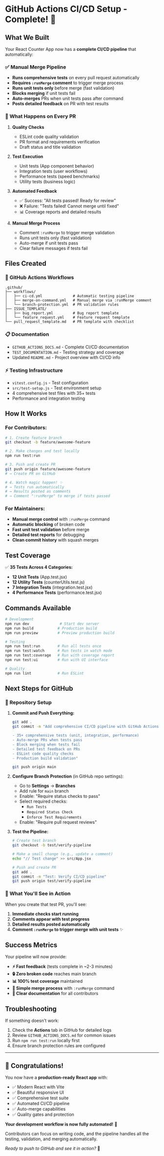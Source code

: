 # GitHub Actions CI/CD Setup - Complete! 🎉

## What We Built

Your React Counter App now has a **complete CI/CD pipeline** that automatically:

### ✅ **Manual Merge Pipeline**

- **Runs comprehensive tests** on every pull request automatically
- **Requires `:runMerge` comment** to trigger merge process
- **Runs unit tests only** before merge (fast validation)
- **Blocks merging** if unit tests fail
- **Auto-merges** PRs when unit tests pass after command
- **Posts detailed feedback** on PR with test results

### 🔧 **What Happens on Every PR**

1. **Quality Checks**

   - ESLint code quality validation
   - PR format and requirements verification
   - Draft status and title validation

2. **Test Execution**

   - Unit tests (App component behavior)
   - Integration tests (user workflows)
   - Performance tests (speed benchmarks)
   - Utility tests (business logic)

3. **Automated Feedback**

   - ✅ Success: "All tests passed! Ready for review"
   - ❌ Failure: "Tests failed! Cannot merge until fixed"
   - 📊 Coverage reports and detailed results

4. **Manual Merge Process**
   - Comment `:runMerge` to trigger merge validation
   - Runs unit tests only (fast validation)
   - Auto-merge if unit tests pass
   - Clear failure messages if tests fail

## Files Created

### 🤖 **GitHub Actions Workflows**

```
.github/
├── workflows/
│   ├── ci-cd.yml              # Automatic testing pipeline
│   ├── merge-on-command.yml   # Manual merge via :runMerge comment
│   └── branch-protection.yml  # PR validation rules
├── ISSUE_TEMPLATE/
│   ├── bug_report.yml         # Bug report template
│   └── feature_request.yml    # Feature request template
└── pull_request_template.md   # PR template with checklist
```

### 📋 **Documentation**

- `GITHUB_ACTIONS_DOCS.md` - Complete CI/CD documentation
- `TEST_DOCUMENTATION.md` - Testing strategy and coverage
- Updated `README.md` - Project overview with CI/CD info

### ⚡ **Testing Infrastructure**

- `vitest.config.js` - Test configuration
- `src/test-setup.js` - Test environment setup
- 4 comprehensive test files with 35+ tests
- Performance and integration testing

## How It Works

### **For Contributors:**

```bash
# 1. Create feature branch
git checkout -b feature/awesome-feature

# 2. Make changes and test locally
npm run test:run

# 3. Push and create PR
git push origin feature/awesome-feature
# → Create PR on GitHub

# 4. Watch magic happen! ✨
# → Tests run automatically
# → Results posted as comments
# → Comment ":runMerge" to merge if tests passed
```

### **For Maintainers:**

- **Manual merge control** with `:runMerge` command
- **Automatic blocking** of broken code
- **Fast unit test validation** before merge
- **Detailed test reports** for debugging
- **Clean commit history** with squash merges

## Test Coverage

✅ **35 Tests Across 4 Categories:**

- **12 Unit Tests** (App.test.jsx)
- **12 Utility Tests** (counterUtils.test.js)
- **7 Integration Tests** (integration.test.jsx)
- **4 Performance Tests** (performance.test.jsx)

## Commands Available

```bash
# Development
npm run dev              # Start dev server
npm run build           # Production build
npm run preview         # Preview production build

# Testing
npm run test:run        # Run all tests once
npm run test:watch      # Run tests in watch mode
npm run test:coverage   # Run with coverage report
npm run test:ui         # Run with UI interface

# Quality
npm run lint            # Run ESLint
```

## Next Steps for GitHub

### 🚀 **Repository Setup**

1. **Commit and Push Everything:**

   ```bash
   git add .
   git commit -m "Add comprehensive CI/CD pipeline with GitHub Actions

   - 35+ comprehensive tests (unit, integration, performance)
   - Auto-merge PRs when tests pass
   - Block merging when tests fail
   - Detailed test feedback on PRs
   - ESLint code quality checks
   - Production build validation"

   git push origin main
   ```

2. **Configure Branch Protection** (in GitHub repo settings):

   - Go to **Settings** → **Branches**
   - Add rule for `main` branch
   - Enable: "Require status checks to pass"
   - Select required checks:
     - `Run Tests`
     - `Required Status Check`
     - `Enforce Test Requirements`
   - Enable: "Require pull request reviews"

3. **Test the Pipeline:**

   ```bash
   # Create test branch
   git checkout -b test/verify-pipeline

   # Make a small change (e.g., update a comment)
   echo "// Test change" >> src/App.jsx

   # Push and create PR
   git add .
   git commit -m "Test: Verify CI/CD pipeline"
   git push origin test/verify-pipeline
   ```

### 🎯 **What You'll See in Action**

When you create that test PR, you'll see:

1. **Immediate checks start running**
2. **Comments appear with test progress**
3. **Detailed results posted automatically**
4. **Comment `:runMerge` to trigger merge with unit tests** ✨

## Success Metrics

Your pipeline will now provide:

- **⚡ Fast feedback** (tests complete in ~2-3 minutes)
- **🔒 Zero broken code** reaches main branch
- **📊 100% test coverage** maintained
- **🤖 Simple merge process** with `:runMerge` command
- **📝 Clear documentation** for all contributors

## Troubleshooting

If something doesn't work:

1. Check the **Actions** tab in GitHub for detailed logs
2. Review `GITHUB_ACTIONS_DOCS.md` for common issues
3. Run `npm run test:run` locally first
4. Ensure branch protection rules are configured

---

## 🎉 Congratulations!

You now have a **production-ready React app** with:

- ✅ Modern React with Vite
- ✅ Beautiful responsive UI
- ✅ Comprehensive test suite
- ✅ Automated CI/CD pipeline
- ✅ Auto-merge capabilities
- ✅ Quality gates and protection

**Your development workflow is now fully automated!** 🚀

Contributors can focus on writing code, and the pipeline handles all the testing, validation, and merging automatically.

_Ready to push to GitHub and see it in action?_ 🌟
